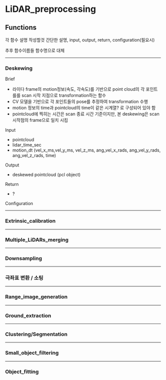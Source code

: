 # LiDAR_preprocessing

## Functions
각 함수 설명 작성할것
간단한 설명, input, output, return, configuration(필요시)

추후 함수이름들 함수명으로 대체

---
### Deskewing
Brief
- 라이다 frame의 motion정보(속도, 각속도)를 기반으로 point cloud의 각 포인트를를 scan 시작 지점으로 transformation하는 함수
- CV 모델을 기반으로 각 포인트들의 pose를 추정하여 transformation 수행
- motion 정보의 time과 pointcloud의 time이 같은 시계열? 로 구성되어 있야 함
- pointcloud에 찍히는 시간은 scan 종료 시간 기준이지만, 본 deskewing은 scan 시작점의 frame으로 일치 시킴

Input
- pointcloud
- lidar_time_sec
- motion_dt (vel_x_ms,vel_y_ms, vel_z_ms, ang_vel_x_rads, ang_vel_y_rads, ang_vel_z_rads, time) 

Output
- deskewed pointcloud (pcl object)

Return
- ?

Configuration

---
### Extrinsic_calibration


---
### Multiple_LiDARs_merging

---

### Downsampling

---

### 극좌표 변환 / 소팅

---

### Range_image_generation

---

### Ground_extraction

---

### Clustering/Segmentation

---

### Small_object_filtering

---

### Object_fitting
